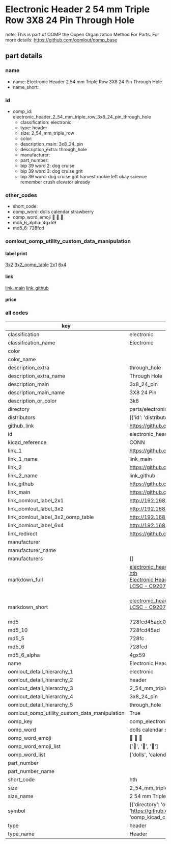 # Electronic Header 2 54 mm Triple Row 3X8 24 Pin Through Hole  

note: This is part of OOMP the Oopen Organization Method For Parts. For more details: https://github.com/oomlout/oomp_base

##  part details
  







### name
* name: Electronic Header 2 54 mm Triple Row 3X8 24 Pin Through Hole
* name_short: 
### id
* oomp_id: electronic_header_2_54_mm_triple_row_3x8_24_pin_through_hole
  * classification: electronic
  * type: header
  * size: 2_54_mm_triple_row
  * color: 
  * description_main: 3x8_24_pin
  * description_extra: through_hole
  * manufacturer: 
  * part_number: 
  * bip 39 word 2: dog cruise
  * bip 39 word 3: dog cruise grit
  * bip 39 word: dog cruise grit harvest rookie left okay science remember crush elevator already

### other_codes
* short_code: 
* oomp_word: dolls calendar strawberry
* oomp_word_emoji :dolls: :calendar: :strawberry:
* md5_6_alpha: 4gx59
* md5_6: 728fcd






### oomlout_oomp_utility_custom_data_manipulation
#### label print
[3x2](http://192.168.1.245:1112/?label=oomp%204gx59)
[3x2_oomp_table](http://192.168.1.108:1112/?label=oomp%204gx59)
[2x1](http://192.168.1.242:1112/?label=oomp%204gx59)
[6x4](http://192.168.1.55:1112/?label=oomp%204gx59)    

#### link

[link_main](https://github.com/oomlout/oomlout_oomp_version_1_messy/tree/main/parts/electronic_header_2_54_mm_triple_row_3x8_24_pin_through_hole) [link_github](https://github.com/oomlout/oomlout_oomp_version_1_messy/tree/main/parts/electronic_header_2_54_mm_triple_row_3x8_24_pin_through_hole)                             

#### price







### all codes 
| key | value |  
| --- | --- |  
| classification | electronic |  
| classification_name | Electronic |  
| color |  |  
| color_name |  |  
| description_extra | through_hole |  
| description_extra_name | Through Hole |  
| description_main | 3x8_24_pin |  
| description_main_name | 3X8 24 Pin |  
| description_or_color | 3k8 |  
| directory | parts/electronic_header_2_54_mm_triple_row_3x8_24_pin_through_hole |  
| distributors | [{'id': 'distributor_lcsc', 'link': 'https://lcsc.com/product-detail/C920773.html', 'name': 'LCSC', 'part_number': 'C920773'}] |  
| github_link | https://github.com/oomlout/oomlout_oomp_part_src/tree/main/parts/electronic_header_2_54_mm_triple_row_3x8_24_pin_through_hole |  
| id | electronic_header_2_54_mm_triple_row_3x8_24_pin_through_hole |  
| kicad_reference | CONN |  
| link_1 | https://github.com/oomlout/oomlout_oomp_version_1_messy/tree/main/parts/electronic_header_2_54_mm_triple_row_3x8_24_pin_through_hole |  
| link_1_name | link_main |  
| link_2 | https://github.com/oomlout/oomlout_oomp_version_1_messy/tree/main/parts/electronic_header_2_54_mm_triple_row_3x8_24_pin_through_hole |  
| link_2_name | link_github |  
| link_github | https://github.com/oomlout/oomlout_oomp_version_1_messy/tree/main/parts/electronic_header_2_54_mm_triple_row_3x8_24_pin_through_hole |  
| link_main | https://github.com/oomlout/oomlout_oomp_version_1_messy/tree/main/parts/electronic_header_2_54_mm_triple_row_3x8_24_pin_through_hole |  
| link_oomlout_label_2x1 | http://192.168.1.242:1112/?label=oomp%204gx59 |  
| link_oomlout_label_3x2 | http://192.168.1.245:1112/?label=oomp%204gx59 |  
| link_oomlout_label_3x2_oomp_table | http://192.168.1.108:1112/?label=oomp%204gx59 |  
| link_oomlout_label_6x4 | http://192.168.1.55:1112/?label=oomp%204gx59 |  
| link_redirect | https://github.com/oomlout/oomlout_oomp_version_1_messy/tree/main/parts/electronic_header_2_54_mm_triple_row_3x8_24_pin_through_hole |  
| manufacturer |  |  
| manufacturer_name |  |  
| manufacturers | [] |  
| markdown_full | [electronic_header_2_54_mm_triple_row_3x8_24_pin_through_hole](none)<br>[hth](none)<br>[Electronic Header 2 54 Mm Triple Row 3X8 24 Pin Through Hole](none)<br>[LCSC - C920773<br>](https://lcsc.com/product-detail/C920773.html)<br> |  
| markdown_short | [electronic_header_2_54_mm_triple_row_3x8_24_pin_through_hole](none)<br>[LCSC - C920773<br>](https://lcsc.com/product-detail/C920773.html)<br> |  
| md5 | 728fcd45adc0f33dfcdde696cd4d2a04 |  
| md5_10 | 728fcd45ad |  
| md5_5 | 728fc |  
| md5_6 | 728fcd |  
| md5_6_alpha | 4gx59 |  
| name | Electronic Header 2 54 mm Triple Row 3X8 24 Pin Through Hole |  
| oomlout_detail_hierarchy_1 | electronic |  
| oomlout_detail_hierarchy_2 | header |  
| oomlout_detail_hierarchy_3 | 2_54_mm_triple_row |  
| oomlout_detail_hierarchy_4 | 3x8_24_pin |  
| oomlout_detail_hierarchy_5 | through_hole |  
| oomlout_oomp_utility_custom_data_manipulation | True |  
| oomp_key | oomp_electronic_header_2_54_mm_triple_row_3x8_24_pin_through_hole |  
| oomp_word | dolls calendar strawberry |  
| oomp_word_emoji | :dolls: :calendar: :strawberry: |  
| oomp_word_emoji_list | [':dolls:', ':calendar:', ':strawberry:'] |  
| oomp_word_list | ['dolls', 'calendar', 'strawberry'] |  
| part_number |  |  
| part_number_name |  |  
| short_code | hth |  
| size | 2_54_mm_triple_row |  
| size_name | 2 54 mm Triple Row |  
| symbol | [{'directory': 'oomlout_oomp_symbol_bot/symbols/kicad_connector_generic_conn_01x24//working/working.kicad_sym', 'index': 0, 'link': 'https://github.com/oomlout/oomlout_oomp_symbol_bot/tree/main/symbols/kicad_connector_generic_conn_01x24', 'oomp_key': 'oomp_kicad_connector_generic_conn_01x24'}] |  
| type | header |  
| type_name | Header |  
